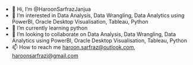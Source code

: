 - 👋 Hi, I’m @HaroonSarfrazJanjua
- 👀 I’m interested in Data Analysis, Data Wrangling, Data Analytics using PowerBI, Oracle Desktop Visualisation, Tableau, Python
- 🌱 I’m currently learning python
- 💞️ I’m looking to collaborate on Data Analysis, Data Wrangling, Data Analytics using PowerBI, Oracle Desktop Visualisation, Tableau, Python
- 📫 How to reach me haroon.sarfraz@outlook.com, haroonsarfrazj@gmail.com

<!---
HaroonSarfrazJanjua/HaroonSarfrazJanjua is a ✨ special ✨ repository because its `README.md` (this file) appears on your GitHub profile.
You can click the Preview link to take a look at your changes.
--->
